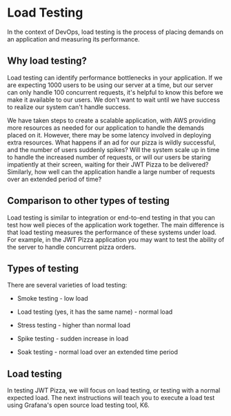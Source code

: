 # Load Testing

In the context of DevOps, load testing is the process of placing demands on an application and measuring its performance.

## Why load testing?

Load testing can identify performance bottlenecks in your application. If we are expecting 1000 users to be using our server at a time, but our server can only handle 100 concurrent requests, it's helpful to know this before we make it available to our users. We don't want to wait until we have success to realize our system can't handle success.

We have taken steps to create a scalable application, with AWS providing more resources as needed for our application to handle the demands placed on it. However, there may be some latency involved in deploying extra resources. What happens if an ad for our pizza is wildly successful, and the number of users suddenly spikes? Will the system scale up in time to handle the increased number of requests, or will our users be staring impatiently at their screen, waiting for their JWT Pizza to be delivered? Similarly, how well can the application handle a large number of requests over an extended period of time?

## Comparison to other types of testing

Load testing is similar to integration or end-to-end testing in that you can test how well pieces of the application work together. The main difference is that load testing measures the performance of these systems under load. For example, in the JWT Pizza application you may want to test the ability of the server to handle concurrent pizza orders.

## Types of testing

There are several varieties of load testing:

- Smoke testing - low load

- Load testing (yes, it has the same name) - normal load

- Stress testing - higher than normal load

- Spike testing - sudden increase in load

- Soak testing - normal load over an extended time period

## Load testing

In testing JWT Pizza, we will focus on load testing, or testing with a normal expected load. The next instructions will teach you to execute a load test using Grafana's open source load testing tool, K6.
